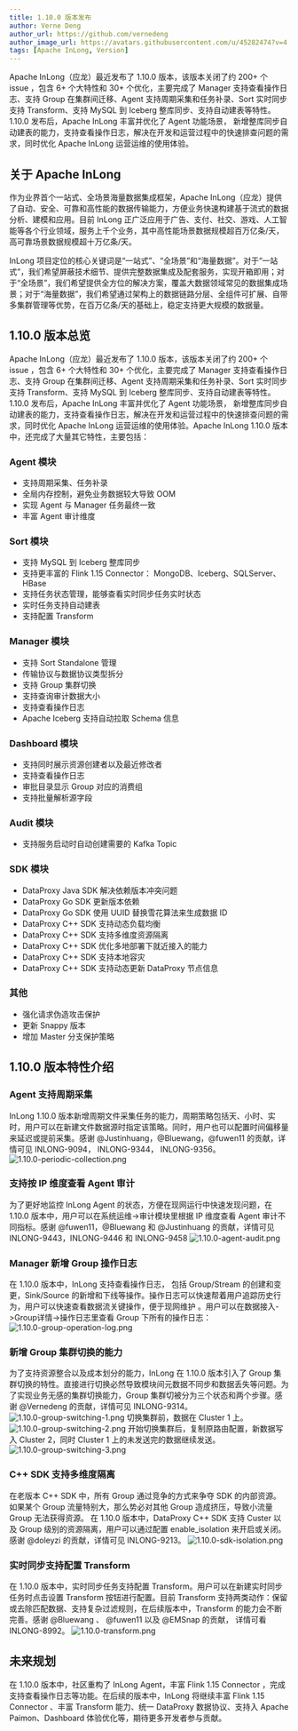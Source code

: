 ```yaml
---
title: 1.10.0 版本发布
author: Verne Deng
author_url: https://github.com/vernedeng
author_image_url: https://avatars.githubusercontent.com/u/45282474?v=4
tags: [Apache InLong, Version]
---
```


Apache InLong（应龙）最近发布了 1.10.0 版本，该版本关闭了约 200+ 个 issue ，包含 6+ 个大特性和 30+ 个优化，主要完成了 Manager 支持查看操作日志、支持 Group 在集群间迁移、Agent 支持周期采集和任务补录、Sort 实时同步支持 Transform、支持 MySQL 到 Iceberg 整库同步、支持自动建表等特性。1.10.0 发布后，Apache InLong 丰富并优化了 Agent 功能场景， 新增整库同步自动建表的能力，支持查看操作日志，解决在开发和运营过程中的快速排查问题的需求，同时优化 Apache InLong 运营运维的使用体验。
<!--truncate-->

## 关于 Apache InLong
作为业界首个一站式、全场景海量数据集成框架，Apache InLong（应龙）提供了自动、安全、可靠和高性能的数据传输能力，方便业务快速构建基于流式的数据分析、建模和应用。目前 InLong 正广泛应用于广告、支付、社交、游戏、人工智能等各个行业领域，服务上千个业务，其中高性能场景数据规模超百万亿条/天，高可靠场景数据规模超十万亿条/天。

InLong 项目定位的核心关键词是“一站式”、“全场景”和“海量数据”。对于“一站式”，我们希望屏蔽技术细节、提供完整数据集成及配套服务，实现开箱即用；对于“全场景”，我们希望提供全方位的解决方案，覆盖大数据领域常见的数据集成场景；对于“海量数据”，我们希望通过架构上的数据链路分层、全组件可扩展、自带多集群管理等优势，在百万亿条/天的基础上，稳定支持更大规模的数据量。

## 1.10.0 版本总览
Apache InLong（应龙）最近发布了 1.10.0 版本，该版本关闭了约 200+ 个 issue ，包含 6+ 个大特性和 30+ 个优化，主要完成了 Manager 支持查看操作日志、支持 Group 在集群间迁移、Agent 支持周期采集和任务补录、Sort 实时同步支持 Transform、支持 MySQL 到 Iceberg 整库同步、支持自动建表等特性。1.10.0 发布后，Apache InLong 丰富并优化了 Agent 功能场景， 新增整库同步自动建表的能力，支持查看操作日志，解决在开发和运营过程中的快速排查问题的需求，同时优化 Apache InLong 运营运维的使用体验。Apache InLong 1.10.0 版本中，还完成了大量其它特性，主要包括：

### Agent 模块
- 支持周期采集、任务补录
- 全局内存控制，避免业务数据较大导致 OOM
- 实现 Agent 与 Manager 任务最终一致
- 丰富 Agent 审计维度

### Sort 模块
- 支持 MySQL 到 Iceberg 整库同步
- 支持更丰富的 Flink 1.15 Connector： MongoDB、Iceberg、SQLServer、HBase
- 支持任务状态管理，能够查看实时同步任务实时状态
- 实时任务支持自动建表
- 支持配置 Transform 

### Manager 模块
- 支持 Sort Standalone 管理
- 传输协议与数据协议类型拆分
- 支持 Group 集群切换
- 支持查询审计数据大小
- 支持查看操作日志
- Apache Iceberg 支持自动拉取 Schema 信息

### Dashboard 模块
- 支持同时展示资源创建者以及最近修改者
- 支持查看操作日志
- 审批目录显示 Group 对应的消费组 
- 支持批量解析源字段

### Audit 模块
- 支持服务启动时自动创建需要的 Kafka Topic

### SDK 模块
- DataProxy Java SDK 解决依赖版本冲突问题 
- DataProxy Go SDK 更新版本依赖 
- DataProxy Go SDK 使用 UUID 替换雪花算法来生成数据 ID 
- DataProxy C++ SDK 支持动态负载均衡 
- DataProxy C++ SDK 支持多维度资源隔离 
- DataProxy C++ SDK 优化多地部署下就近接入的能力 
- DataProxy C++ SDK 支持本地容灾 
- DataProxy C++ SDK 支持动态更新 DataProxy 节点信息

### 其他
- 强化请求伪造攻击保护 
- 更新 Snappy 版本 
- 增加 Master 分支保护策略

## 1.10.0 版本特性介绍

### Agent 支持周期采集
InLong 1.10.0 版本新增周期文件采集任务的能力，周期策略包括天、小时、实时，用户可以在新建文件数据源时指定该策略。同时，用户也可以配置时间偏移量来延迟或提前采集。感谢 @Justinhuang，@Bluewang，@fuwen11 的贡献，详情可见 INLONG-9094， INLONG-9344， INLONG-9356。
![1.10.0-periodic-collection.png](img/1.10.0/1.10.0-periodic-collection.png)

### 支持按 IP 维度查看 Agent 审计
为了更好地监控 InLong Agent 的状态，方便在现网运行中快速发现问题，在 1.10.0 版本中，用户可以在系统运维->审计模块里根据 IP 维度查看 Agent 审计不同指标。感谢 @fuwen11，@Bluewang 和 @Justinhuang 的贡献，详情可见 INLONG-9443，INLONG-9446 和 INLONG-9458
![1.10.0-agent-audit.png](img/1.10.0/1.10.0-agent-audit.png)

### Manager 新增 Group 操作日志
在 1.10.0 版本中，InLong 支持查看操作日志， 包括 Group/Stream 的创建和变更，Sink/Source 的新增和下线等操作。操作日志可以快速帮着用户追踪历史行为，用户可以快速查看数据流关键操作，便于现网维护 。用户可以在数据接入->Group详情->操作日志里查看 Group 下所有的操作日志：
![1.10.0-group-operation-log.png](img/1.10.0/1.10.0-group-operation-log.png)

### 新增 Group 集群切换的能力
为了支持资源整合以及成本划分的能力，InLong 在 1.10.0 版本引入了 Group 集群切换的特性。直接进行切换必然导致模块间元数据不同步和数据丢失等问题。为了实现业务无感的集群切换能力，Group 集群切被分为三个状态和两个步骤。感谢 @Vernedeng 的贡献，详情可见 INLONG-9314。
![1.10.0-group-switching-1.png](img/1.10.0/1.10.0-group-switching-1.png)
切换集群前，数据在 Cluster 1 上。
![1.10.0-group-switching-2.png](img/1.10.0/1.10.0-group-switching-2.png)
开始切换集群后，复制原路由配置，新数据写入 Cluster 2，同时 Cluster 1 上的未发送完的数据继续发送。
![1.10.0-group-switching-3.png](img/1.10.0/1.10.0-group-switching-3.png)

### C++ SDK 支持多维度隔离
在老版本 C++ SDK 中，所有 Group 通过竞争的方式来争夺 SDK 的内部资源。如果某个 Group 流量特别大，那么势必对其他 Group 造成挤压，导致小流量 Group 无法获得资源。 在 1.10.0 版本中，DataProxy C++ SDK 支持 Custer 以及 Group 级别的资源隔离，用户可以通过配置 enable_isolation 来开启或关闭。感谢 @doleyzi 的贡献，详情可见 INLONG-9213。
![1.10.0-sdk-isolation.png](img/1.10.0/1.10.0-sdk-isolation.png)

### 实时同步支持配置 Transform
在 1.10.0 版本中，实时同步任务支持配置 Transform。用户可以在新建实时同步任务时点击设置 Transform 按钮进行配置。目前 Transform 支持两类动作：保留或去除匹配数据、支持复杂过滤规则，在后续版本中，Transform 的能力会不断完善。感谢 @Bluewang 、 @fuwen11 以及 @EMSnap 的贡献， 详情可看 INLONG-8992。
![1.10.0-transform.png](img/1.10.0/1.10.0-transform.png)

## 未来规划
在 1.10.0 版本中，社区重构了 InLong Agent，丰富 Flink 1.15 Connector ，完成支持查看操作日志等功能。在后续的版本中，InLong 将继续丰富 Flink 1.15 Connector 、丰富 Transform 能力、统一 DataProxy 数据协议、支持入 Apache Paimon、Dashboard 体验优化等，期待更多开发者参与贡献。
